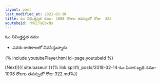 ```yaml
---
layout: post
last_modified_at: 2021-03-30
title: ఓం నిమిత్తస్తత నమః- 1008 రోజుల తపస్సులో రోజు  323
youtubeId: rMV1TyEbxNs
---
```

 
 
 ఓం నిమిత్తస్తత నమః  
 
 -  ఎవరు కారణాలలో నివసిస్తున్నారు 
 
  
 
  
 
 
 
 
 
 


{% include youtubePlayer.html id=page.youtubeId %}
 
[Next]({{ site.baseurl }}{% link  split1/_posts/2018-02-14-ఓం పినాక బృథి నమః- 1008 రోజుల తపస్సులో రోజు  322.md%})
 
